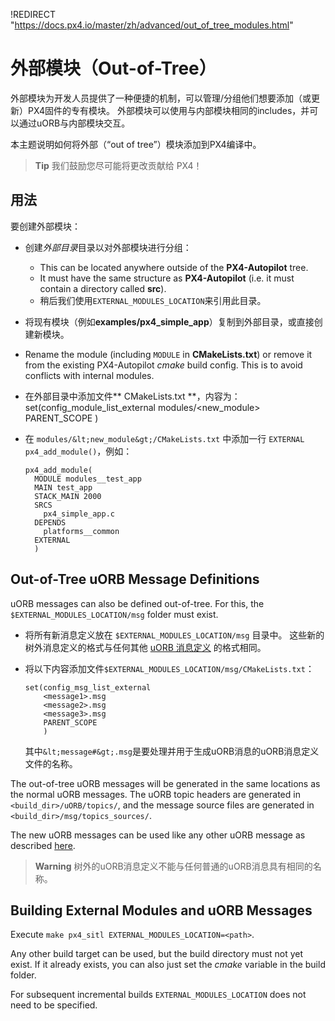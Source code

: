 !REDIRECT "https://docs.px4.io/master/zh/advanced/out_of_tree_modules.html"

# 外部模块（Out-of-Tree）

外部模块为开发人员提供了一种便捷的机制，可以管理/分组他们想要添加（或更新）PX4固件的专有模块。 外部模块可以使用与内部模块相同的includes，并可以通过uORB与内部模块交互。

本主题说明如何将外部（“out of tree”）模块添加到PX4编译中。

> **Tip** 我们鼓励您尽可能将更改贡献给 PX4！

## 用法

要创建外部模块：

- 创建*外部目录*目录以对外部模块进行分组： 
  - This can be located anywhere outside of the **PX4-Autopilot** tree.
  - It must have the same structure as **PX4-Autopilot** (i.e. it must contain a directory called **src**).
  - 稍后我们使用` EXTERNAL_MODULES_LOCATION `来引用此目录。
- 将现有模块（例如**examples/px4_simple_app**）复制到外部目录，或直接创建新模块。
- Rename the module (including `MODULE` in **CMakeLists.txt**) or remove it from the existing PX4-Autopilot *cmake* build config. This is to avoid conflicts with internal modules.
- 在外部目录中添加文件** CMakeLists.txt **，内容为： 
      set(config_module_list_external
          modules/<new_module>
          PARENT_SCOPE
          )

- 在 `modules/&lt;new_module&gt;/CMakeLists.txt` 中添加一行 `EXTERNAL` `px4_add_module()`，例如：
  
      px4_add_module(
        MODULE modules__test_app
        MAIN test_app
        STACK_MAIN 2000
        SRCS
          px4_simple_app.c
        DEPENDS
          platforms__common
        EXTERNAL
        )
      

<a id="uorb_message_definitions"></a>

## Out-of-Tree uORB Message Definitions

uORB messages can also be defined out-of-tree. For this, the `$EXTERNAL_MODULES_LOCATION/msg` folder must exist.

- 将所有新消息定义放在 `$EXTERNAL_MODULES_LOCATION/msg` 目录中。 这些新的树外消息定义的格式与任何其他 [uORB 消息定义](../middleware/uorb.md#adding-a-new-topic) 的格式相同。
- 将以下内容添加文件`$EXTERNAL_MODULES_LOCATION/msg/CMakeLists.txt`：
  
      set(config_msg_list_external
          <message1>.msg
          <message2>.msg
          <message3>.msg
          PARENT_SCOPE
          )
      
  
  其中` &lt;message#&gt;.msg `是要处理并用于生成uORB消息的uORB消息定义文件的名称。

The out-of-tree uORB messages will be generated in the same locations as the normal uORB messages. The uORB topic headers are generated in `<build_dir>/uORB/topics/`, and the message source files are generated in `<build_dir>/msg/topics_sources/`.

The new uORB messages can be used like any other uORB message as described [here](../middleware/uorb.md#adding-a-new-topic).

> **Warning** 树外的uORB消息定义不能与任何普通的uORB消息具有相同的名称。

<a id="building"></a>

## Building External Modules and uORB Messages

Execute `make px4_sitl EXTERNAL_MODULES_LOCATION=<path>`.

Any other build target can be used, but the build directory must not yet exist. If it already exists, you can also just set the *cmake* variable in the build folder.

For subsequent incremental builds `EXTERNAL_MODULES_LOCATION` does not need to be specified.